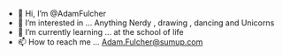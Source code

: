 - 👋 Hi, I’m @AdamFulcher
- 👀 I’m interested in ... Anything Nerdy , drawing , dancing and Unicorns
- 🌱 I’m currently learning ... at the school of life
- 📫 How to reach me ... Adam.Fulcher@sumup.com

<!---
AdamFulcher/AdamFulcher is a ✨ special ✨ repository because its `README.md` (this file) appears on your GitHub profile.
You can click the Preview link to take a look at your changes.
--->
